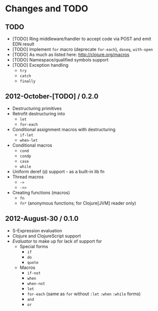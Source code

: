 # Changes and TODO

## TODO

* [TODO] Ring middleware/handler to accept code via POST and emit EDN result
* [TODO] Implement `for` macro (deprecate `for-each`), `doseq`, `with-open`
* [TODO] As much as listed here: http://clojure.org/macros
* [TODO] Namespace/qualified symbols support
* [TODO] Exception handling
  * `try`
  * `catch`
  * `finally`

## 2012-October-[TODO] / 0.2.0

* Destructuring primitives
* Retrofit destructuring into
  * `let`
  * `for-each`
* Conditional assignment macros with destructuring
  * `if-let`
  * `when-let`
* Conditional macros
  * `cond`
  * `condp`
  * `case`
  * `while`
* Uniform deref (`@`) support - as a built-in lib fn
* Thread macros
  * `->`
  * `->>`
* Creating functions (macros)
  * `fn`
  * `fn*` (anonymous functions; for Clojure[JVM] reader only)

## 2012-August-30 / 0.1.0

* S-Expression evaluation
* Clojure and ClojureScript support
* _Evaluator_ to make up for lack of support for
  * Special forms
    * `if`
    * `do`
    * `quote`
  * Macros
    * `if-not`
    * `when`
    * `when-not`
    * `let`
    * `for-each` (same as `for` without `:let` `:when` `:while` forms)
    * `and`
    * `or`

